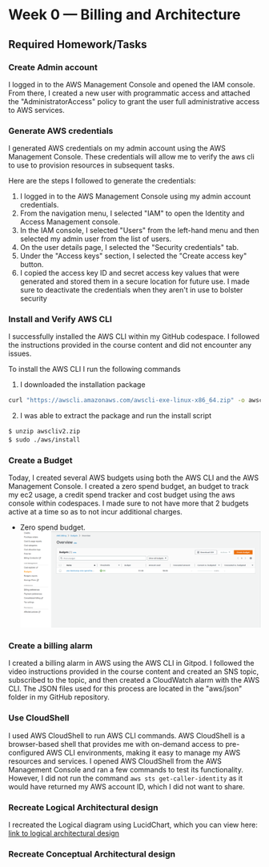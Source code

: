 # Week 0 — Billing and Architecture

## Required Homework/Tasks

### Create Admin account

I logged in to the AWS Management Console and opened the IAM console. From there, I created a new user with programmatic access and attached the "AdministratorAccess" policy to grant the user full administrative access to AWS services.

### Generate AWS credentials
I generated AWS credentials on my admin account using the AWS Management Console. These credentials will allow me to verify the aws cli to use to provision resources in subsequent tasks.

Here are the steps I followed to generate the credentials:

1. I logged in to the AWS Management Console using my admin account credentials.
2. From the navigation menu, I selected "IAM" to open the Identity and Access Management console.
3. In the IAM console, I selected "Users" from the left-hand menu and then selected my admin user from the list of users.
4. On the user details page, I selected the "Security credentials" tab.
5. Under the "Access keys" section, I selected the "Create access key" button.
6. I copied the access key ID and secret access key values that were generated and stored them in a secure location for future use.
I made sure to deactivate the credentials when they aren't in use to bolster security

### Install and Verify AWS CLI
I successfully installed the AWS CLI within my GitHub codespace. I followed the instructions provided in the course content and did not encounter any issues.

To install the AWS CLI I run the following commands

1. I downloaded the installation package
```bash
curl "https://awscli.amazonaws.com/awscli-exe-linux-x86_64.zip" -o awscliv2.zip
```

2. I was able to extract the package and run the install script
```bash
$ unzip awscliv2.zip
$ sudo ./aws/install
```

### Create a Budget
Today, I created several AWS budgets using both the AWS CLI and the AWS Management Console. I created a zero spend budget, an budget to track my ec2 usage, a credit spend tracker and cost budget using the aws console within codespaces. I made sure to not have more that 2 budgets active at a time so as to not incur additional charges.

- Zero spend budget. 
	![](assets/week0/zero-spend-budget.png)



### Create a billing alarm
I created a billing alarm in AWS using the AWS CLI in Gitpod. I followed the video instructions provided in the course content and created an SNS topic, subscribed to the topic, and then created a CloudWatch alarm with the AWS CLI. The JSON files used for this process are located in the "aws/json" folder in my GitHub repository.

### Use CloudShell
I used AWS CloudShell to run AWS CLI commands. AWS CloudShell is a browser-based shell that provides me with on-demand access to pre-configured AWS CLI environments, making it easy to manage my AWS resources and services. I opened AWS CloudShell from the AWS Management Console and ran a few commands to test its functionality. However, I did not run the command `aws sts get-caller-identity` as it would have returned my AWS account ID, which I did not want to share.

### Recreate Logical Architectural design
I recreated the Logical diagram using LucidChart, which you can view here: [link to logical architectural design](https://lucid.app/lucidchart/4eb99b1a-e2a6-4ef0-933e-91ce8e83fc3b/edit?viewport_loc=-1762%2C344%2C3232%2C1616%2C0_0&invitationId=inv_49d09a13-159d-425a-b24a-cf82a47c45b2)

### Recreate Conceptual Architectural design

